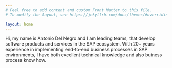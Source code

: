 ```yaml
---
# Feel free to add content and custom Front Matter to this file.
# To modify the layout, see https://jekyllrb.com/docs/themes/#overriding-theme-defaults

layout: home
---
```


Hi, my name is Antonio Del Negro and I am leading teams, that develop software products and services in the SAP ecosystem. With 20+ years experience in implementing end-to-end business processes in SAP environments, I have both excellent technical knowledge and also buiness process know how.
